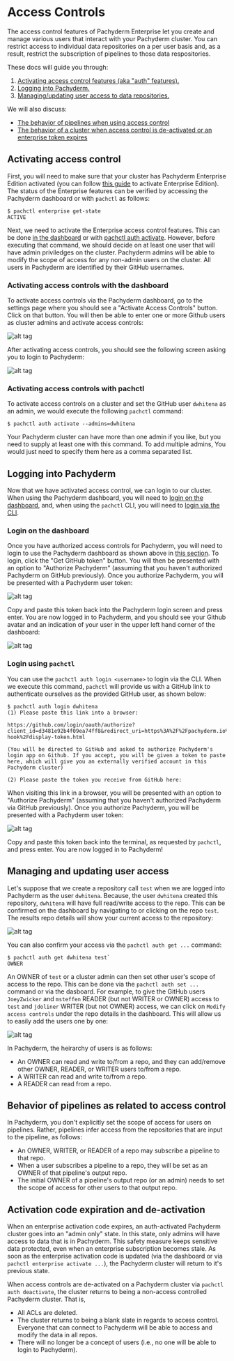 # Access Controls

The access control features of Pachyderm Enterprise let you create and manage various users that interact with your Pachyderm cluster.  You can restrict access to individual data repositories on a per user basis and, as a result, restrict the subscription of pipelines to those data respositories.  

These docs will guide you through:

1. [Activating access control features (aka "auth" features).](#activating-access-control)
2. [Logging into Pachyderm.](#logging-into-pachyderm)
3. [Managing/updating user access to data repositories.](#managing-and-updating-user-access)

We will also discuss:

- [The behavior of pipelines when using access control](#behavior-of-pipelines-as-related-to-access-control)
- [The behavior of a cluster when access control is de-activated or an enterprise token expires](#activation-code-expiration-and-de-activation)

## Activating access control

First, you will need to make sure that your cluster has Pachyderm Enterprise Edition activated (you can follow [this guide](deployment.md) to activate Enterprise Edition).  The status of the Enterprise features can be verified by accessing the Pachyderm dashboard or with `pachctl` as follows:

```
$ pachctl enterprise get-state
ACTIVE
```

Next, we need to activate the Enterprise access control features. This can be done [in the dashboard](#activating-access-controls-with-the-dashboard) or with [pachctl auth activate](#activating-access-controls-with-pachctl).  However, before executing that command, we should decide on at least one user that will have admin priviledges on the cluster. Pachyderm admins will be able to modify the scope of access for any non-admin users on the cluster.  All users in Pachyderm are identified by their GitHub usernames.  

### Activating access controls with the dashboard

To activate access controls via the Pachyderm dashboard, go to the settings page where you should see a "Activate Access Controls" button. Click on that button. You will then be able to enter one or more Github users as cluster admins and activate access controls:

![alt tag](auth_dash1.png)

After activating access controls, you should see the following screen asking you to login to Pachyderm:

![alt tag](auth_dash2.png)

### Activating access controls with pachctl

To activate access controls on a cluster and set the GitHub user `dwhitena` as an admin, we would execute the following `pachctl` command:

```
$ pachctl auth activate --admins=dwhitena
```

Your Pachyderm cluster can have more than one admin if you like, but you need to supply at least one with this command.  To add multiple admins, You would just need to specify them here as a comma separated list. 

## Logging into Pachyderm

Now that we have activated access control, we can login to our cluster. When using the Pachyderm dashboard, you will need to [login on the dashboard](#login-on-the-dashboard), and, when using the `pachctl` CLI, you will need to [login via the CLI](#login-using-pachctl).  

### Login on the dashboard

Once you have authorized access controls for Pachyderm, you will need to login to use the Pachyderm dashboard as shown above in [this section](#activating-access-controls-with-the-dashboard). To login, click the "Get GitHub token" button. You will then be presented with an option to "Authorize Pachyderm" (assuming that you haven't authorized Pachyderm on GitHub previously). Once you authorize Pachyderm, you will be presented with a Pachyderm user token:

![alt tag](auth.png)

Copy and paste this token back into the Pachyderm login screen and press enter.  You are now logged in to Pachyderm, and you should see your Github avatar and an indication of your user in the upper left hand corner of the dashboard:
  
![alt tag](auth_dash3.png)


### Login using `pachctl`

You can use the `pachctl auth login <username>` to login via the CLI.  When we execute this command, `pachctl` will provide us with a GitHub link to authenticate ourselves as the provided GitHub user, as shown below:

```
$ pachctl auth login dwhitena
(1) Please paste this link into a browser:

https://github.com/login/oauth/authorize?client_id=d3481e92b4f09ea74ff8&redirect_uri=https%3A%2F%2Fpachyderm.io%2Flogin-hook%2Fdisplay-token.html

(You will be directed to GitHub and asked to authorize Pachyderm's login app on Github. If you accept, you will be given a token to paste here, which will give you an externally verified account in this Pachyderm cluster)

(2) Please paste the token you receive from GitHub here:

```

When visiting this link in a browser, you will be presented with an option to "Authorize Pachyderm" (assuming that you haven't authorized Pachyderm via GitHub previously). Once you authorize Pachyderm, you will be presented with a Pachyderm user token:

![alt tag](auth.png)

Copy and paste this token back into the terminal, as requested by `pachctl`, and press enter.  You are now logged in to Pachyderm!  

## Managing and updating user access

Let's suppose that we create a repository call `test` when we are logged into Pachyderm as the user `dwhitena`.  Because, the user `dwhitena` created this repository, `dwhitena` will have full read/write access to the repo.  This can be confirmed on the dashboard by navigating to or clicking on the repo `test`.  The results repo details will show your current access to the repository:

![alt tag](auth_dash4.png)


You can also confirm your access via the `pachctl auth get ...` command:

```
$ pachctl auth get dwhitena test`
OWNER
```

An OWNER of `test` or a cluster admin can then set other user's scope of access to the repo.  This can be done via the `pachctl auth set ...` command or via the dasboard.  For example, to give the GitHub users `JoeyZwicker` and `msteffen` READER (but not WRITER or OWNER) access to `test` and `jdoliner` WRITER (but not OWNER) access, we can click on `Modify access controls` under the repo details in the dashboard.  This will allow us to easily add the users one by one:

![alt tag](auth_dash5.png)

In Pachyderm, the heirarchy of users is as follows:

- An OWNER can read and write to/from a repo, and they can add/remove other OWNER, READER, or WRITER users to/from a repo.
- A WRITER can read and write to/from a repo.
- A READER can read from a repo.

## Behavior of pipelines as related to access control

In Pachyderm, you don't explicitly set the scope of access for users on pipelines.  Rather, pipelines infer access from the repositories that are input to the pipeline, as follows:

- An OWNER, WRITER, or READER of a repo may subscribe a pipeline to that repo.
- When a user subscribes a pipeline to a repo, they will be set as an OWNER of that pipeline's output repo.
- The initial OWNER of a pipeline's output repo (or an admin) needs to set the scope of access for other users to that output repo.  

## Activation code expiration and de-activation

When an enterprise activation code expires, an auth-activated Pachyderm cluster goes into an "admin only" state.  In this state, only admins will have access to data that is in Pachyderm.  This safety measure keeps sensitive data protected, even when an enterprise subscription becomes stale. As soon as the enterprise activation code is updated (via the dashboard or via `pachctl enterprise activate ...`), the Pachyderm cluster will return to it's previous state.

When access controls are de-activated on a Pachyderm cluster via `pachctl auth deactivate`, the cluster returns to being a non-access controlled Pachyderm cluster.   That is, 

- All ACLs are deleted.
- The cluster returns to being a blank slate in regards to access control.  Everyone that can connect to Pachyderm will be able to access and modify the data in all repos.
- There will no longer be a concept of users (i.e., no one will be able to login to Pachyderm).

